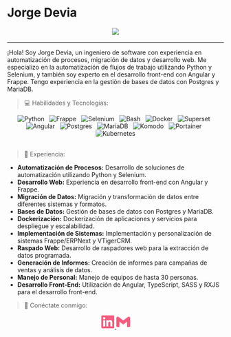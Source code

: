 # Jorge Devia
<!-- Presentation section -->
<p align="center">
  <!-- Typing SVG by DenverCoder1 - https://github.com/DenverCoder1/readme-typing-svg -->
  <a href="https://github.com/DenverCoder1/readme-typing-svg">
    <img src="https://readme-typing-svg.demolab.com/?lines=Automatizador%20de%20procesos;FullStack%20/%20Analista%20de%20Datos&font=Fira%20Code&center=true&width=440&height=45&color=f75c7e&vCenter=true&pause=1000&size=22" /></a>
</p>

---

<!-- Bio section -->
¡Hola! Soy Jorge Devia, un ingeniero de software con experiencia en automatización de procesos, migración de datos y desarrollo web. Me especializo en la automatización de flujos de trabajo utilizando Python y Selenium, y también soy experto en el desarrollo front-end con Angular y Frappe. Tengo experiencia en la gestión de bases de datos con Postgres y MariaDB.

<!-- Skills section -->
> 💻 Habilidades y Tecnologías:
>
<div align="center">
<img alt="Python" width="30px" src="https://cdn.jsdelivr.net/gh/devicons/devicon/icons/python/python-original.svg" />&nbsp;&nbsp;
<img alt="Frappe" width="30px" src="https://github.com/frappe/frappe/raw/develop/.github/framework-logo-new.svg" />&nbsp;&nbsp;
<img alt="Selenium" width="30px" src="https://raw.githubusercontent.com/gilbarbara/logos/master/logos/selenium.svg" />&nbsp;&nbsp;
<img alt="Bash" width="30px" src="https://cdn.jsdelivr.net/gh/devicons/devicon/icons/bash/bash-original.svg" />&nbsp;&nbsp;
<img alt="Docker" width="30px" src="https://cdn.jsdelivr.net/gh/devicons/devicon/icons/docker/docker-original.svg" />&nbsp;&nbsp;
<img alt="Superset" width="30px" src="https://res.cloudinary.com/hevo/images/f_auto,q_auto/v1623645536/hevo-learn/Superset/Superset.png?_i=AA" />&nbsp;&nbsp;
<img alt="Angular" width="30px" src="https://cdn.jsdelivr.net/gh/devicons/devicon/icons/angularjs/angularjs-original.svg" />&nbsp;&nbsp;
<img alt="Postgres" width="30px" src="https://cdn.jsdelivr.net/gh/devicons/devicon/icons/postgresql/postgresql-original.svg" />&nbsp;&nbsp;
<img alt="MariaDB" width="30px" src="https://cdn.jsdelivr.net/gh/devicons/devicon/icons/mariadb/mariadb-original.svg" />&nbsp;&nbsp;
<img alt="Komodo" width="30px" src="https://komo.do/img/komodo-512x512.png" />&nbsp;&nbsp;
<img alt="Portainer" width="30px" src="https://avatars.githubusercontent.com/u/22225832?s=48&v=4" />&nbsp;&nbsp;
<img alt="Kubernetes" width="30px" src="https://cdn.jsdelivr.net/gh/devicons/devicon/icons/kubernetes/kubernetes-original.svg" />
</div>
<br />

<!-- Experience section -->
> 💼 Experiencia:
>

*   **Automatización de Procesos:** Desarrollo de soluciones de automatización utilizando Python y Selenium.
*   **Desarrollo Web:** Experiencia en desarrollo front-end con Angular y Frappe.
*   **Migración de Datos:** Migración y transformación de datos entre diferentes sistemas y formatos.
*   **Bases de Datos:** Gestión de bases de datos con Postgres y MariaDB.
*   **Dockerización:** Dockerización de aplicaciones y servicios para despliegue y escalabilidad.
*   **Implementación de Sistemas:** Implementación y personalización de sistemas Frappe/ERPNext y VTigerCRM.
*   **Raspado Web:** Desarrollo de raspadores web para la extracción de datos programada.
*   **Generación de Informes:** Creación de informes para campañas de ventas y análisis de datos.
*   **Manejo de Personal:** Manejo de equipos de hasta 30 personas.
*   **Desarrollo Front-End:** Utilización de Angular, TypeScript, SASS y RXJS para el desarrollo front-end.

<!-- Social media section -->
> 🚀 Conéctate conmigo:
>
<p align="center">
  <a href="https://www.linkedin.com/in/jorge-devia-bb3aba262">
    <img src="https://raw.githubusercontent.com/Joncarre/Joncarre/main/logo/linkedin.svg" width="32"/>
  </a>
  <a href="mailto:dantedevenir@outlook.com">
    <img src="https://raw.githubusercontent.com/Joncarre/Joncarre/main/logo/gmail.svg" width="32"/>
  </a>
</p>
